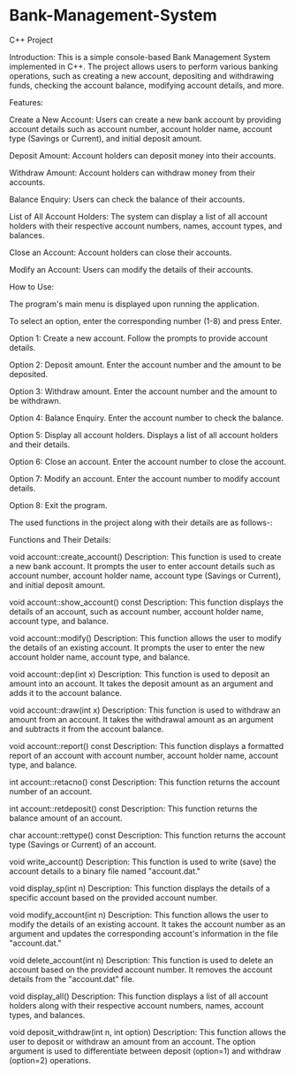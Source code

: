 # Bank-Management-System
 C++ Project

Introduction:
This is a simple console-based Bank Management System implemented in C++. The project allows users to perform various banking operations, such as creating a new account, depositing and withdrawing funds, checking the account balance, modifying account details, and more.

Features:

Create a New Account: Users can create a new bank account by providing account details such as account number, account holder name, account type (Savings or Current), and initial deposit amount.

Deposit Amount: Account holders can deposit money into their accounts.

Withdraw Amount: Account holders can withdraw money from their accounts.

Balance Enquiry: Users can check the balance of their accounts.

List of All Account Holders: The system can display a list of all account holders with their respective account numbers, names, account types, and balances.

Close an Account: Account holders can close their accounts.

Modify an Account: Users can modify the details of their accounts.

How to Use:

The program's main menu is displayed upon running the application.

To select an option, enter the corresponding number (1-8) and press Enter.

Option 1: Create a new account. Follow the prompts to provide account details.

Option 2: Deposit amount. Enter the account number and the amount to be deposited.

Option 3: Withdraw amount. Enter the account number and the amount to be withdrawn.

Option 4: Balance Enquiry. Enter the account number to check the balance.

Option 5: Display all account holders. Displays a list of all account holders and their details.

Option 6: Close an account. Enter the account number to close the account.

Option 7: Modify an account. Enter the account number to modify account details.

Option 8: Exit the program.

The used functions in the project along with their details are as follows-:

Functions and Their Details:

void account::create_account()
Description: This function is used to create a new bank account. It prompts the user to enter account details such as account number, account holder name, account type (Savings or Current), and initial deposit amount.

void account::show_account() const
Description: This function displays the details of an account, such as account number, account holder name, account type, and balance.

void account::modify()
Description: This function allows the user to modify the details of an existing account. It prompts the user to enter the new account holder name, account type, and balance.

void account::dep(int x)
Description: This function is used to deposit an amount into an account. It takes the deposit amount as an argument and adds it to the account balance.

void account::draw(int x)
Description: This function is used to withdraw an amount from an account. It takes the withdrawal amount as an argument and subtracts it from the account balance.

void account::report() const
Description: This function displays a formatted report of an account with account number, account holder name, account type, and balance.

int account::retacno() const
Description: This function returns the account number of an account.

int account::retdeposit() const
Description: This function returns the balance amount of an account.

char account::rettype() const
Description: This function returns the account type (Savings or Current) of an account.

void write_account()
Description: This function is used to write (save) the account details to a binary file named "account.dat."

void display_sp(int n)
Description: This function displays the details of a specific account based on the provided account number.

void modify_account(int n)
Description: This function allows the user to modify the details of an existing account. It takes the account number as an argument and updates the corresponding account's information in the file "account.dat."

void delete_account(int n)
Description: This function is used to delete an account based on the provided account number. It removes the account details from the "account.dat" file.

void display_all()
Description: This function displays a list of all account holders along with their respective account numbers, names, account types, and balances.

void deposit_withdraw(int n, int option)
Description: This function allows the user to deposit or withdraw an amount from an account. The option argument is used to differentiate between deposit (option=1) and withdraw (option=2) operations.





